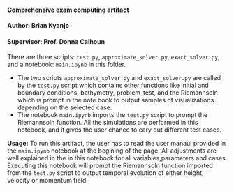 #### Comprehensive exam computing artifact
#### Author: Brian Kyanjo
#### Supervisor: Prof. Donna Calhoun

There are three scripts: `test.py`, `approximate_solver.py`, `exact_solver.py`, and a notebook: `main.ipynb` in this folder. 
* The two scripts `approximate_solver.py` and `exact_solver.py` are called by the `test.py` script which contains other functions like initial and boundary conditions, bathymetry, problem_test, and the Riemannsoln which is prompt in the note book to output samples of visualizations depending on the selected case.
* The notebook  `main.ipynb` imports the `test.py` script to prompt the Riemannsoln function. All the simulations are performed in this notebook, and it gives the user chance to cary out different test cases.

__Usage:__ To run this artifact, the user has to read the user manaul provided in the `main.ipynb` notebook at the begining of the page. All adjustments are well explained in the in this notebook for all variables,parameters and cases. Executing this notebook will prompt the Riemannsoln function imported from the `test.py` script to output temporal evolution of either height, velocity or momentum field.


